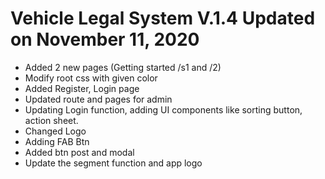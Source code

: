 # Vehicle Legal System V.1.4 Updated on November 11, 2020
 - Added 2 new pages (Getting started /s1 and /2)
 - Modify root css with given color
 - Added Register, Login page
 - Updated route and pages for admin
 - Updating Login function, adding UI components like sorting button, action sheet.
 - Changed Logo
 - Adding FAB Btn
 - Added btn post and modal
 - Update the segment function and app logo